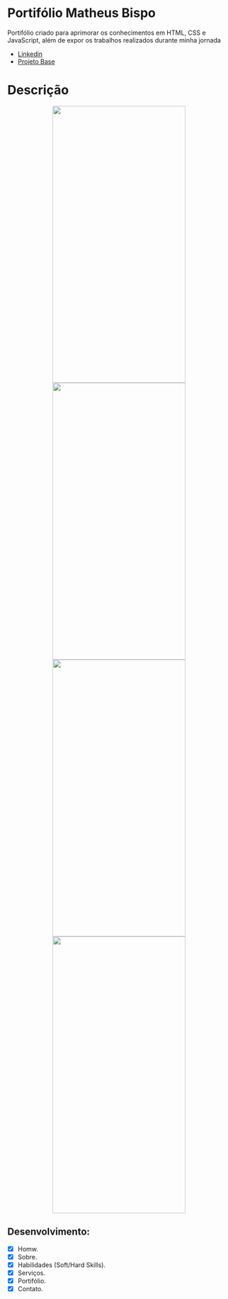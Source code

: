 # Portifólio Matheus Bispo

Portifólio criado para aprimorar os conhecimentos em HTML, CSS e JavaScript, além de expor os trabalhos realizados durante minha jornada
- [Linkedin](https://www.linkedin.com/in/matheus-bispo-b877801b9/)
- [Projeto Base](https://www.youtube.com/watch?v=27JtRAI3QO8&t=5983s&ab_channel=Bedimcode)

# Descrição

<p align="center">
    <img width="300" height="625" src="">
    <img width="300" height="625" src="">
    <img width="300" height="625" src="">
    <img width="300" height="625" src="">
<p/>

## Desenvolvimento:
- [x] Homw.
- [x] Sobre.
- [x] Habilidades (Soft/Hard Skills).
- [x] Serviços.
- [x] Portifólio.
- [x] Contato.